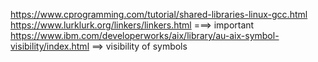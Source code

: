 https://www.cprogramming.com/tutorial/shared-libraries-linux-gcc.html
https://www.lurklurk.org/linkers/linkers.html  ===> important
https://www.ibm.com/developerworks/aix/library/au-aix-symbol-visibility/index.html   ==> visibility of symbols
